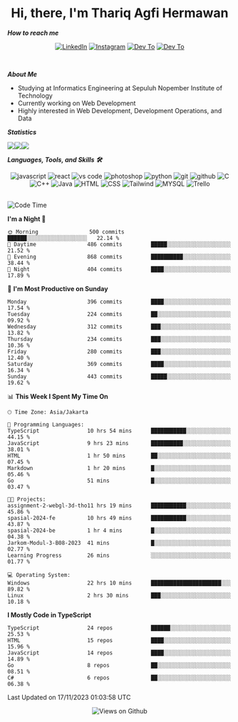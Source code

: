 <div align="center">
  <h1>Hi, there, I'm Thariq Agfi Hermawan</h1>
</div>


***How to reach me***
<p align='center'>
   <a href="https://www.linkedin.com/in/thariqagfihermawan" target="_blank"><img src="https://img.shields.io/badge/LinkedIn-0077B5?style=for-the-badge&logo=linkedin&logoColor=white" alt="LinkedIn"></a>
   <a href="https://www.instagram.com/thoriqagfi" target="_blank"><img src="https://img.shields.io/badge/Instagram-E4405F?style=for-the-badge&logo=instagram&logoColor=white" alt="Instagram"></a>
   <a href="https://medium.com/@thoriq.aghfi60" target="_blank"><img src="https://img.shields.io/badge/Medium-12100E?style=for-the-badge&logo=medium&logoColor=white" alt="Dev To"></a>
   <a href="https://linktr.ee/thoriqagfi" target="_blank"><img src="https://img.shields.io/badge/linktree-1de9b6?style=for-the-badge&logo=linktree&logoColor=white" alt="Dev To"></a>
</p>

<br>

***About Me***
- Studying at Informatics Engineering at Sepuluh Nopember Institute of Technology
- Currently working on Web Development
- Highly interested in Web Development, Development Operations, and Data

***Statistics***

<!-- [![GitHub Streak](http://github-readme-streak-stats.herokuapp.com?user=thoriqagfi&theme=dark)](https://git.io/streak-stats) -->

<div align="center">
  <div style="display: flex;">
    <img src="http://github-readme-streak-stats.herokuapp.com?user=thoriqagfi&theme=chartreuse-dark"/>
    <img src="https://github-readme-stats.vercel.app/api/top-langs/?username=thoriqagfi&layout=compact&&theme=chartreuse-dark&langs_count=8)](https://github.com/thoriqagfi"/>
    <img src="https://github-readme-stats.vercel.app/api?username=thoriqagfi&show_icons=true&theme=chartreuse-dark"/>
  </div>
</div>

<!-- [![Top Langs](https://github-readme-stats.vercel.app/api/top-langs/?username=thoriqagfi&layout=compact&&theme=chartreuse-dark&langs_count=8)](https://github.com/thoriqagfi)
< ![Agfi's GitHub stats](https://github-readme-stats.vercel.app/api?username=thoriqagfi&show_icons=true&theme=chartreuse-dark) -->

***Languages, Tools, and Skills 🛠***

  <div align="center">
    <img src="https://img.shields.io/badge/JavaScript-F7DF1E?style=for-the-badge&logo=javascript&logoColor=black" alt="javascript" />
    <img src="https://img.shields.io/badge/React-61DAFB?style=for-the-badge&logo=react&logoColor=black" alt="react" />
    <img src="https://img.shields.io/badge/vs%20code-007ACC?style=for-the-badge&logo=visual%20studio%20code&logoColor=white" alt="vs code" />
    <img src="https://img.shields.io/badge/adobe%20photoshop-31A8FF?style=for-the-badge&logo=adobe%20photoshop&logoColor=white" alt="photoshop" />
    <img src="https://img.shields.io/badge/python-3776AB?style=for-the-badge&logo=python&logoColor=white" alt="python" />
    <img src="https://img.shields.io/badge/Git-F05032?style=for-the-badge&logo=git&logoColor=white" alt="git" />
    <img src="https://img.shields.io/badge/GitHub-100000?style=for-the-badge&logo=github&logoColor=white" alt="github" />
    <img src="https://img.shields.io/badge/c-%2300599C.svg?style=for-the-badge&logo=c&logoColor=white" alt="C" />
    <img src="https://img.shields.io/badge/c++-%2300599C.svg?style=for-the-badge&logo=c%2B%2B&logoColor=white" alt="C++" />
    <img src="https://img.shields.io/badge/Java-ED8B00?style=for-the-badge&logo=java&logoColor=white" alt="Java"/>
    <img src="https://img.shields.io/badge/HTML5-E34F26?style=for-the-badge&logo=html5&logoColor=white" alt="HTML" />
    <img src="https://img.shields.io/badge/CSS-239120?&style=for-the-badge&logo=css3&logoColor=white" alt ="CSS" />
    <img src="https://img.shields.io/badge/tailwindcss-%2338B2AC.svg?style=for-the-badge&logo=tailwind-css&logoColor=white" alt="Tailwind" />
    <img src="https://img.shields.io/badge/MySQL-00000F?style=for-the-badge&logo=mysql&logoColor=white" alt="MYSQL" />
    <img src="https://img.shields.io/badge/Trello-%23026AA7.svg?style=for-the-badge&logo=Trello&logoColor=white" alt="Trello" />
  </div><br>

<!--START_SECTION:waka-->
![Code Time](http://img.shields.io/badge/Code%20Time-770%20hrs%2048%20mins-blue)

**I'm a Night 🦉** 

```text
🌞 Morning                500 commits         ██████░░░░░░░░░░░░░░░░░░░   22.14 % 
🌆 Daytime                486 commits         █████░░░░░░░░░░░░░░░░░░░░   21.52 % 
🌃 Evening                868 commits         ██████████░░░░░░░░░░░░░░░   38.44 % 
🌙 Night                  404 commits         ████░░░░░░░░░░░░░░░░░░░░░   17.89 % 
```
📅 **I'm Most Productive on Sunday** 

```text
Monday                   396 commits         ████░░░░░░░░░░░░░░░░░░░░░   17.54 % 
Tuesday                  224 commits         ██░░░░░░░░░░░░░░░░░░░░░░░   09.92 % 
Wednesday                312 commits         ███░░░░░░░░░░░░░░░░░░░░░░   13.82 % 
Thursday                 234 commits         ███░░░░░░░░░░░░░░░░░░░░░░   10.36 % 
Friday                   280 commits         ███░░░░░░░░░░░░░░░░░░░░░░   12.40 % 
Saturday                 369 commits         ████░░░░░░░░░░░░░░░░░░░░░   16.34 % 
Sunday                   443 commits         █████░░░░░░░░░░░░░░░░░░░░   19.62 % 
```


📊 **This Week I Spent My Time On** 

```text
🕑︎ Time Zone: Asia/Jakarta

💬 Programming Languages: 
TypeScript               10 hrs 54 mins      ███████████░░░░░░░░░░░░░░   44.15 % 
JavaScript               9 hrs 23 mins       ██████████░░░░░░░░░░░░░░░   38.01 % 
HTML                     1 hr 50 mins        ██░░░░░░░░░░░░░░░░░░░░░░░   07.45 % 
Markdown                 1 hr 20 mins        █░░░░░░░░░░░░░░░░░░░░░░░░   05.46 % 
Go                       51 mins             █░░░░░░░░░░░░░░░░░░░░░░░░   03.47 % 

🐱‍💻 Projects: 
assignment-2-webgl-3d-tho11 hrs 19 mins      ███████████░░░░░░░░░░░░░░   45.86 % 
spasial-2024-fe          10 hrs 49 mins      ███████████░░░░░░░░░░░░░░   43.87 % 
spasial-2024-be          1 hr 4 mins         █░░░░░░░░░░░░░░░░░░░░░░░░   04.38 % 
Jarkom-Modul-3-B08-2023  41 mins             █░░░░░░░░░░░░░░░░░░░░░░░░   02.77 % 
Learning Progress        26 mins             ░░░░░░░░░░░░░░░░░░░░░░░░░   01.77 % 

💻 Operating System: 
Windows                  22 hrs 10 mins      ██████████████████████░░░   89.82 % 
Linux                    2 hrs 30 mins       ███░░░░░░░░░░░░░░░░░░░░░░   10.18 % 
```

**I Mostly Code in TypeScript** 

```text
TypeScript               24 repos            ██████░░░░░░░░░░░░░░░░░░░   25.53 % 
HTML                     15 repos            ████░░░░░░░░░░░░░░░░░░░░░   15.96 % 
JavaScript               14 repos            ████░░░░░░░░░░░░░░░░░░░░░   14.89 % 
Go                       8 repos             ██░░░░░░░░░░░░░░░░░░░░░░░   08.51 % 
C#                       6 repos             ██░░░░░░░░░░░░░░░░░░░░░░░   06.38 % 
```




 Last Updated on 17/11/2023 01:03:58 UTC
<!--END_SECTION:waka-->

<div align="center">
<img src="https://komarev.com/ghpvc/?username=thoriqagfi&color=blue" alt="Views on Github" />
</div>